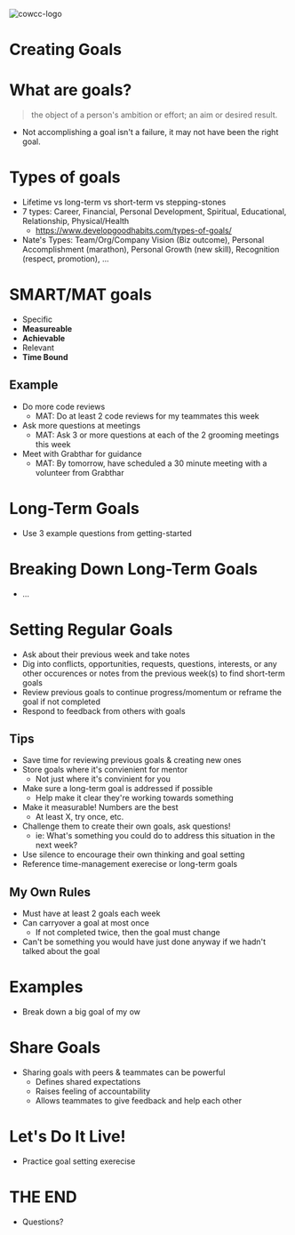 ![cowcc-logo](http://proofofthought.io/cdn/img/cowcc-logo.png)
# Creating Goals



# What are goals?

> the object of a person's ambition or effort; an aim or desired result.

* Not accomplishing a goal isn't a failure, it may not have been the right goal.


# Types of goals
* Lifetime vs long-term vs short-term vs stepping-stones
* 7 types: Career, Financial, Personal Development, Spiritual, Educational, Relationship, Physical/Health
  * https://www.developgoodhabits.com/types-of-goals/
* Nate's Types: Team/Org/Company Vision (Biz outcome), Personal Accomplishment (marathon), Personal Growth (new skill), Recognition (respect, promotion), ...



# SMART/MAT goals
* Specific
* **Measureable**
* **Achievable**
* Relevant
* **Time Bound**


## Example
* Do more code reviews
  * MAT: Do at least 2 code reviews for my teammates this week
* Ask more questions at meetings
  * MAT: Ask 3 or more questions at each of the 2 grooming meetings this week
* Meet with Grabthar for guidance
  * MAT: By tomorrow, have scheduled a 30 minute meeting with a volunteer from Grabthar



# Long-Term Goals
* Use 3 example questions from getting-started



# Breaking Down Long-Term Goals
* ...



# Setting Regular Goals
* Ask about their previous week and take notes
* Dig into conflicts, opportunities, requests, questions, interests, or any other occurences or notes from the previous week(s) to find short-term goals
* Review previous goals to continue progress/momentum or reframe the goal if not completed
* Respond to feedback from others with goals


## Tips
* Save time for reviewing previous goals & creating new ones
* Store goals where it's convienient for mentor
  * Not just where it's convinient for you
* Make sure a long-term goal is addressed if possible
  * Help make it clear they're working towards something
* Make it measurable! Numbers are the best
  * At least X, try once, etc.
* Challenge them to create their own goals, ask questions!
  * ie: What's something you could do to address this situation in the next week?
* Use silence to encourage their own thinking and goal setting  
* Reference time-management exerecise or long-term goals


## My Own Rules
* Must have at least 2 goals each week
* Can carryover a goal at most once
  * If not completed twice, then the goal must change
* Can't be something you would have just done anyway if we hadn't talked about the goal



# Examples
* Break down a big goal of my ow



# Share Goals
* Sharing goals with peers & teammates can be powerful
  * Defines shared expectations
  * Raises feeling of accountability
  * Allows teammates to give feedback and help each other



# Let's Do It Live!
* Practice goal setting exerecise



# THE END
* Questions?
